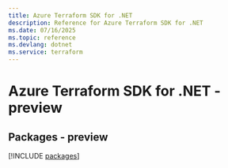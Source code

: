 ```yaml
---
title: Azure Terraform SDK for .NET
description: Reference for Azure Terraform SDK for .NET
ms.date: 07/16/2025
ms.topic: reference
ms.devlang: dotnet
ms.service: terraform
---
```

# Azure Terraform SDK for .NET - preview
## Packages - preview
[!INCLUDE [packages](terraform-index.md)]